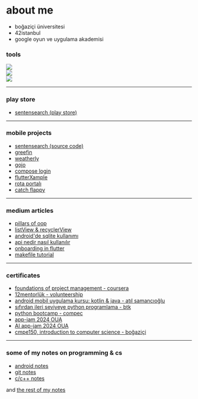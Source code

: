 # about me

* boğaziçi üniversitesi
* 42istanbul
* google oyun ve uygulama akademisi

### tools

<img src="https://skillicons.dev/icons?i=kotlin,flutter,java,c,cpp" /> <br>
<img src="https://skillicons.dev/icons?i=vscode,androidstudio,idea" /> <br>
<img src="https://skillicons.dev/icons?i=git,firebase,linux,arch,figma" /> <br>

---

### play store

* [sentensearch (play store)](https://play.google.com/store/apps/details?id=com.bugrahankaramollaoglu.sentensearch)

---

### mobile projects

* [sentensearch (source code)](https://github.com/bugrahankaramollaoglu/sentensearch)
* [greefin](https://github.com/bugrahankaramollaoglu/greefin)
* [weatherly](https://github.com/bugrahankaramollaoglu/weatherly)
* [gojo](https://github.com/bugrahankaramollaoglu/gojo)
* [compose login](https://github.com/bugrahankaramollaoglu/compose_login)
* [flutterXample](https://github.com/bugrahankaramollaoglu/flutterXample)
* [rota portalı](https://github.com/bugrahankaramollaoglu/rota_portali)
* [catch flappy](https://github.com/bugrahankaramollaoglu/catch-flappy)

---

### medium articles

* [pillars of oop](https://medium.com/@bugrakaramollaoglu/pillars-of-oop-ed42fb6d29e8)
* [listView & recyclerView](https://medium.com/@bugrakaramollaoglu/listview-and-recyclerview-android-78e4d38b23c6)
* [android'de sqlite kullanımı](https://medium.com/@bugrahankaramollaoglu/sqlite-nedir-nas%C4%B1l-kullan%C4%B1l%C4%B1r-c0a766e0519e)
* [api nedir nasıl kullanılır](https://medium.com/@bugrahankaramollaoglu/%C3%BCcretsiz-api-kaynaklar%C4%B1-nas%C4%B1l-kullan%C4%B1l%C4%B1r-hava-durumu-68036a06d3e2)
* [onboarding in flutter](https://medium.com/@bugrahankaramollaoglu/how-to-implement-onboarding-in-flutter-a334386dfb9b)
* [makefile tutorial](https://medium.com/@bugrakaramollaoglu/makefile-tutorial-e95b25078633)

---

### certificates

* [foundations of project management - coursera](https://github.com/bugrahankaramollaoglu/bugrahankaramollaoglu/blob/main/certificates/1_proje-yonetiminin-temelleri.pdf)
* [12mentorlük - volunteership](https://github.com/bugrahankaramollaoglu/bugrahankaramollaoglu/blob/main/certificates/12mentorluk.pdf)
* [android mobil uygulama kursu: kotlin & java - atıl samancıoğlu](https://github.com/bugrahankaramollaoglu/bugrahankaramollaoglu/blob/main/certificates/android_udemy.pdf)
* [sıfırdan ileri seviyeye python programlama - btk](https://github.com/bugrahankaramollaoglu/bugrahankaramollaoglu/blob/main/certificates/btkPython.pdf)
* [python bootcamp - compec](https://github.com/bugrahankaramollaoglu/bugrahankaramollaoglu/blob/main/certificates/python%20sertifika.pdf)
* [app-jam 2024 OUA]()
* [AI app-jam 2024 OUA]()
* [cmpe150, introduction to computer science - boğaziçi]()

---

### some of my notes on programming & cs

* [android notes](https://bugrahankaramollaoglu.notion.site/android-notlar-398e83fced944c5692108921adc65630?pvs=4)
* [git notes](https://bugrahankaramollaoglu.notion.site/git-notlar-d0c36f9e594f4390a9999b39d75958e4?pvs=4)
* [c/c++ notes](https://bugrahankaramollaoglu.notion.site/random-c-c-notes-9e3890b180bb40ccb900c7fd72a43e3a?pvs=4)

and [the rest of my notes](https://github.com/bugrahankaramollaoglu/my-programming-notes)

